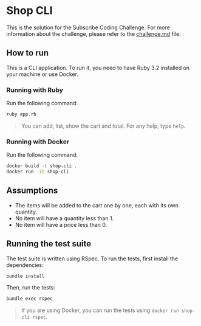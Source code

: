 # Shop CLI
This is the solution for the Subscribe Coding Challenge.
For more information about the challenge, please refer to the [challenge.md](challenge.md) file.

## How to run
This is a CLI application. To run it, you need to have Ruby 3.2 installed on your machine or use Docker.

### Running with Ruby
Run the following command:
```bash
ruby app.rb
```
> You can add, list, show the cart and total. For any help, type `help`.

### Running with Docker
Run the following command:
```bash
docker build -t shop-cli .
docker run -it shop-cli
```

## Assumptions
- The items will be added to the cart one by one, each with its own quantity.
- No item will have a quantity less than 1.
- No item will have a price less than 0.

## Running the test suite
The test suite is written using RSpec. To run the tests, first install the dependencies:
```bash
bundle install
```
Then, run the tests:
```bash
bundle exec rspec
```
> If you are using Docker, you can run the tests using `docker run shop-cli rspec`.
